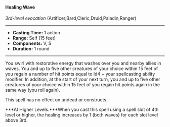 #### Healing Wave
*3rd-level evocation* (Artificer,Bard,Cleric,Druid,Paladin,Ranger)
___
- **Casting Time:** 1 action
- **Range:** Self (15 feet)
- **Components:** V, S
- **Duration:** 1 round
---
You swirl with restorative energy that washes over you and nearby allies in waves. You and up to five other creatures of your choice within 15 feet of you regain a number of hit points equal to ld4 + your spellcasting ability modifier. In addition, at the start of your next turn, you and up to five other creatures of your choice within 15 feet of you regain hit points again in the same way (you roll again).

This spell has no effect on undead or constructs.

***At Higher Levels.***When you cast this spell using a spell slot of 4th level or higher, the healing increases by 1 (both waves) for each slot level above 3rd.

